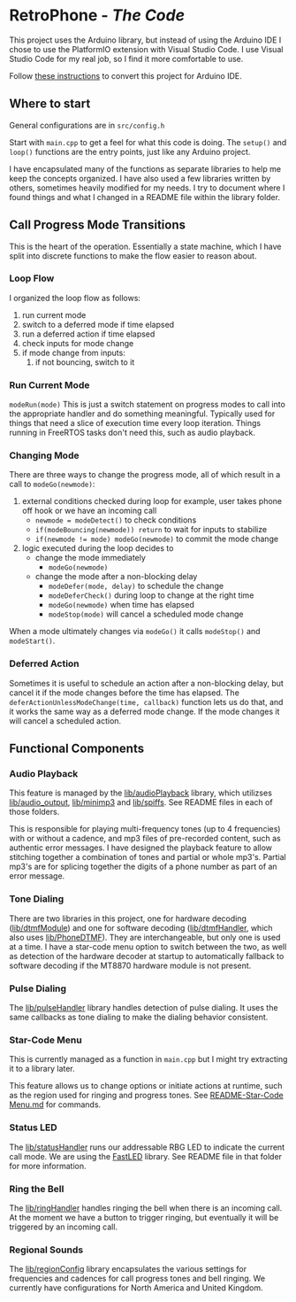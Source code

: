 # RetroPhone - *The Code*

This project uses the Arduino library, but instead of using the Arduino IDE I chose to use the PlatformIO extension with Visual Studio Code. I use Visual Studio Code for my real job, so I find it more comfortable to use.

Follow [these instructions](<README-Convert to Arduino IDE.md>) to convert this project for Arduino IDE.

## Where to start

General configurations are in `src/config.h`

Start with `main.cpp` to get a feel for what this code is doing. The `setup()` and `loop()` functions are the entry points, just like any Arduino project.

I have encapsulated many of the functions as separate libraries to help me keep the concepts organized. I have also used a few libraries written by others, sometimes heavily modified for my needs. I try to document where I found things and what I changed in a README file within the library folder.

## Call Progress Mode Transitions

This is the heart of the operation. Essentially a state machine, which I have split into discrete functions to make the flow easier to reason about. 

### Loop Flow
I organized the loop flow as follows:
1. run current mode
2. switch to a deferred mode if time elapsed
3. run a deferred action if time elapsed
4. check inputs for mode change
6. if mode change from inputs:
    1. if not bouncing, switch to it

### Run Current Mode
`modeRun(mode)`
This is just a switch statement on progress modes to call into the appropriate handler and do something meaningful. Typically used for things that need a slice of execution time every loop iteration. Things running in FreeRTOS tasks don't need this, such as audio playback.

### Changing Mode
There are three ways to change the progress mode, all of which result in a call to `modeGo(newmode)`:
1. external conditions checked during loop
    for example, user takes phone off hook or we have an incoming call
    * `newmode = modeDetect()` to check conditions
    * `if(modeBouncing(newmode)) return` to wait for inputs to stabilize
    * `if(newmode != mode) modeGo(newmode)` to commit the mode change
2. logic executed during the loop decides to 
    * change the mode immediately
      * `modeGo(newmode)` 
    * change the mode after a non-blocking delay
      * `modeDefer(mode, delay)` to schedule the change
      * `modeDeferCheck()` during loop to change at the right time
      * `modeGo(newmode)` when time has elapsed
      * `modeStop(mode)` will cancel a scheduled mode change

When a mode ultimately changes via `modeGo()` it calls `modeStop()` and `modeStart()`. 

### Deferred Action
Sometimes it is useful to schedule an action after a non-blocking delay, but cancel it if the mode changes before the time has elapsed. The `deferActionUnlessModeChange(time, callback)` function lets us do that, and it works the same way as a deferred mode change. If the mode changes it will cancel a scheduled action.

## Functional Components

### Audio Playback
This feature is managed by the [lib/audioPlayback](../lib/audioPlayback/) library, which utilizses [lib/audio_output](../lib/audio_output/), [lib/minimp3](../lib/minimp3/) and [lib/spiffs](../lib/spiffs/). See README files in each of those folders.

This is responsible for playing multi-frequency tones (up to 4 frequencies) with or without a cadence, and mp3 files of pre-recorded content, such as authentic error messages. I have designed the playback feature to allow stitching together a combination of tones and partial or whole mp3's. Partial mp3's are for splicing together the digits of a phone number as part of an error message.  

### Tone Dialing
There are two libraries in this project, one for hardware decoding ([lib/dtmfModule](../lib/dtmfModule/)) and one for software decoding ([lib/dtmfHandler](../lib/dtmfHandler/), which also uses [lib/PhoneDTMF](../lib/PhoneDTMF/)). They are interchangeable, but only one is used at a time. I have a star-code menu option to switch between the two, as well as detection of the hardware decoder at startup to automatically fallback to software decoding if the MT8870 hardware module is not present.

### Pulse Dialing
The [lib/pulseHandler](../lib/pulseHandler/) library handles detection of pulse dialing. It uses the same callbacks as tone dialing to make the dialing behavior consistent.

### Star-Code Menu
This is currently managed as a function in `main.cpp` but I might try extracting it to a library later. 

This feature allows us to change options or initiate actions at runtime, such as the region used for ringing and progress tones. See [README-Star-Code Menu.md](README-Star-Code%20Menu.md) for commands.

### Status LED
The [lib/statusHandler](../lib/statusHandler/) runs our addressable RBG LED to indicate the current call mode. We are using the [FastLED](https://fastled.io/) library. See README file in that folder for more information.

### Ring the Bell
The [lib/ringHandler](../lib/ringHandler/) handles ringing the bell when there is an incoming call. At the moment we have a button to trigger ringing, but eventually it will be triggered by an incoming call.

### Regional Sounds
The [lib/regionConfig](../lib/regionConfig/) library encapsulates the various settings for frequencies and cadences for call progress tones and bell ringing. We currently have configurations for North America and United Kingdom.
